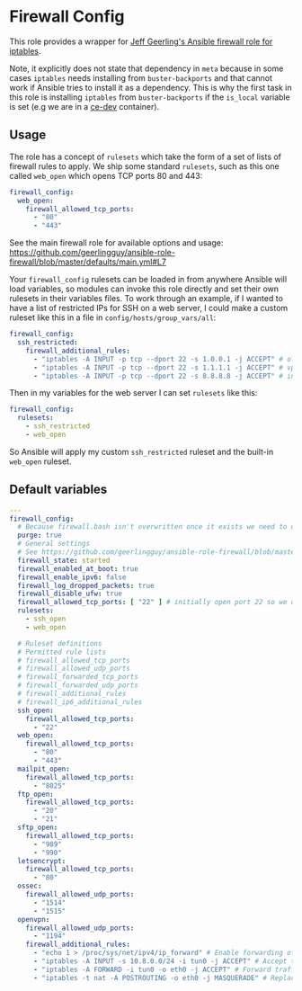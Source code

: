 # Firewall Config
This role provides a wrapper for [Jeff Geerling's Ansible firewall role for iptables](https://github.com/geerlingguy/ansible-role-firewall/).

Note, it explicitly does not state that dependency in `meta` because in some cases `iptables` needs installing from `buster-backports` and that cannot work if Ansible tries to install it as a dependency. This is why the first task in this role is installing `iptables` from `buster-backports` if the `is_local` variable is set (e.g we are in a [ce-dev](https://github.com/codeenigma/ce-dev/) container).

<!--TOC-->
<!--ENDTOC-->

## Usage
The role has a concept of `rulesets` which take the form of a set of lists of firewall rules to apply. We ship some standard `rulesets`, such as this one called `web_open` which opens TCP ports 80 and 443:

```yaml
firewall_config:
  web_open:
    firewall_allowed_tcp_ports:
      - "80"
      - "443"

```

See the main firewall role for available options and usage: https://github.com/geerlingguy/ansible-role-firewall/blob/master/defaults/main.yml#L7

Your `firewall_config` rulesets can be loaded in from anywhere Ansible will load variables, so modules can invoke this role directly and set their own rulesets in their variables files. To work through an example, if I wanted to have a list of restricted IPs for SSH on a web server, I could make a custom ruleset like this in a file in `config/hosts/group_vars/all`:

```yaml
firewall_config:
  ssh_restricted:
    firewall_additional_rules:
      - "iptables -A INPUT -p tcp --dport 22 -s 1.0.0.1 -j ACCEPT" # old vpn
      - "iptables -A INPUT -p tcp --dport 22 -s 1.1.1.1 -j ACCEPT" # vpn
      - "iptables -A INPUT -p tcp --dport 22 -s 8.8.8.8 -j ACCEPT" # infra1

```

Then in my variables for the web server I can set `rulesets` like this:

```yaml
firewall_config:
  rulesets:
    - ssh_restricted
    - web_open
```

So Ansible will apply my custom `ssh_restricted` ruleset and the built-in `web_open` ruleset.

<!--ROLEVARS-->
## Default variables
```yaml
---
firewall_config:
  # Because firewall.bash isn't overwritten once it exists we need to delete it to apply rule changes.
  purge: true
  # General settings
  # See https://github.com/geerlingguy/ansible-role-firewall/blob/master/defaults/main.yml
  firewall_state: started
  firewall_enabled_at_boot: true
  firewall_enable_ipv6: false
  firewall_log_dropped_packets: true
  firewall_disable_ufw: true
  firewall_allowed_tcp_ports: [ "22" ] # initially open port 22 so we don't lose connection
  rulesets:
    - ssh_open
    - web_open

  # Ruleset definitions
  # Permitted rule lists
  # firewall_allowed_tcp_ports
  # firewall_allowed_udp_ports
  # firewall_forwarded_tcp_ports
  # firewall_forwarded_udp_ports
  # firewall_additional_rules
  # firewall_ip6_additional_rules
  ssh_open:
    firewall_allowed_tcp_ports:
      - "22"
  web_open:
    firewall_allowed_tcp_ports:
      - "80"
      - "443"
  mailpit_open:
    firewall_allowed_tcp_ports:
      - "8025"
  ftp_open:
    firewall_allowed_tcp_ports:
      - "20"
      - "21"
  sftp_open:
    firewall_allowed_tcp_ports:
      - "989"
      - "990"
  letsencrypt:
    firewall_allowed_tcp_ports:
      - "80"
  ossec:
    firewall_allowed_udp_ports:
      - "1514"
      - "1515"
  openvpn:
    firewall_allowed_udp_ports:
      - "1194"
    firewall_additional_rules:
      - "echo 1 > /proc/sys/net/ipv4/ip_forward" # Enable forwarding of IP
      - "iptables -A INPUT -s 10.8.0.0/24 -i tun0 -j ACCEPT" # Accept traffic from the VPN on all interfaces - change this if you change openvpn_config default addresses
      - "iptables -A FORWARD -i tun0 -o eth0 -j ACCEPT" # Forward traffic from the VPN interface out via eth0
      - "iptables -t nat -A POSTROUTING -o eth0 -j MASQUERADE" # Replace the source IP with the eth0 public IP when forwarding outbound

```

<!--ENDROLEVARS-->
